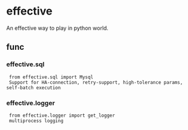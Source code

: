 # effective
An effective way to play in python world.

## func
### effective.sql
     from effective.sql import Mysql
     Support for HA-connection, retry-support, high-tolerance params, self-batch execution
### effective.logger
     from effective.logger import get_logger
     multiprocess logging
     

